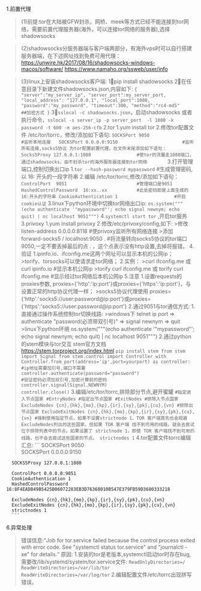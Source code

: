1.前置代理

>  (1)前提:tor在大陆被GFW封杀，网桥、meek等方式已经不能连接到tor网络，需要前置代理服务器(海外，可以连接tor网络的服务器),选择shadowsocks
 
>  (2)shadowsocks分服务器端与客户端两部分，有海外vps时可以自行搭建服务器端，在下述网址找到免费可用代理：
>    https://unwire.hk/2017/08/16/shadowsocks-windows-macos/software/
>    https://www.namaho.org/ssweb/user/info
  
>  (3)linux上安装shadowsocks客户端:
>     1⃣️pip install shadowsocks
>     2⃣️在任意目录下新建文件shadowsocks.json,内容如下:
      ```
	{
		"server":"my_server_ip",
		"server_port":my_server_port,
		"local_address": "127.0.0.1",
		"local_port":1080,
		"password":"my_password",
		"timeout":300,
		"method":"rc4-md5"     ##加密方式
	}
      ```
>     3⃣️`sslocal -c shadowsocks.json`，启动shadowsocks
>     或者执行命令，`sslocal -s server_ip -p server_port  -l 1080 -k password -t 600 -m aes-256-cfb`
2.tor
   1.yum install tor 
   2.修改tor配置文件 /etc/tor/torrc，修改/添加如下语句:
	 ```
     SOCKSPort 9050 				               #监听本地连接  
	 SOCKSPort 0.0.0.0:9150 		               #监听所有连接,socks5协议
	 为tor配置前置代理，在文件末尾添加如下语句：
	 Socks5Proxy 127.0.0.1:1080                 #使tor的流量走1080端口，通过shadowsocks，由不封杀tor的海外服务器连接到tor网络       
     ```
   3.打开管理端口,控制切换出口ip
      1.`tor --hash-password mypassword`             #生成管理密码,以 16: 开头的一段字符串
      2.编辑 /etc/tor/torrc,修改/添加如下语句：
        ```
       	ControlPort  9051                          #管理端口是9051
		HashedControlPassword  16:xx..xx           #此处密码即是上面生成的16:开头的字符串
		CookieAuthentication 1                     #开启cookie认证
        ```
	   3.linux下python环境中切换tor网络出口ip:
	     `os.system("""(echo authenticate '"mypassword"'; echo signal newnym; echo quit) | nc localhost 9051""")`
   4.`systemctl start tor` ,开启tor服务
3.privoxy
   1.yum install privoxy 
   2.修改/etc/privoxy/config,如下:
     >修改 listen-address 0.0.0.0:8118            #使privoxy监听所有网络连接
	 >添加 forward-socks5 / localhost:9050 .      #将流量转向socks5协议的tor端口9050,一定不要丢掉最后的点 . ，这个点表示没有http设置,去掉将报错。
4.验证
   1.ipinfo.io、ifconfig.me这两个网址可以显示本机的公网ip；
	 >torify、torsocks可以使请求走tor网络；
   2.实例：
     >curl ifconfig.me 或 curl ipinfo.io                     #显示本机公网ip
	 >torify curl ifconfig.me 或 torify curl ifconfig.me     #显示经过tor网络后本机公网ip
5.注意
   1.设置requests的proxies参数, proxies={'http':'ip:port'}或proxies={'https':'ip:port'}，与设置正常的http协议代理一样；
     >socks5协议代理使用 proxies={'http':'socks5://user:password@ip:port'}或proxies={'https':'socks5://user:password@ip:port'}
   2.通过9051与tor通信方式:
      1.直接通过操作系统控制tor切换线路:
	    >windows下           telnet ip port => authenticate  "password(必须带双引号)"  =>  signal newnym  =>  quit
        >linux下python环境   os.system("""(echo authenticate '"mypassword"'; echo signal newnym; echo quit) | nc localhost 9051""")
	  2.通过python的stem模块与tor交互
	    stem官方文档   https://stem.torproject.org/index.html
        ```
	    pip install stem
	    from stem import Signal
	    from stem.control import Controller
	    with Controller.from_port(address='ip',port=yourport) as controller:        #ip地址需要加引号,端口不需要
	        controller.authenticate(password="password")                            #验证密码必须加双引号,加密计算前的密码
		    controller.signal(Signal.NEWNYM)                                        
		    controller.close()
        ```
	3.编辑/etc/tor/torrc,排除部分节点,避开蜜罐
      ```
	  #指定进入节点国家
      #EntryNodes
      #指定出节点国家
	  #ExitNodes
	  #排除入节点国家
	  ExcludeNodes {cn},{hk},{mo},{kp},{ir},{sy},{pk},{cu},{vn}
	  #排除出节点国家
	  ExcludeExitNodes {cn},{hk},{mo},{kp},{ir},{sy},{pk},{cu},{vn}
	  #强制使用指定节点，如果不设置strictnode 1，TOR 客户端首先也会规避ExcludeNodes列出的这些国家。但如果 TOR 客户端
	  找不到可用的线路，就会去尝试位于排除列表中的节点。如果设置了 strictnode 1，即使 TOR 客户端找不到可用的线路，也不会去尝试这些国家的节点。
      strictnodes 1
      ```
	4.tor配置文件torrc编辑汇总:
      ```
      SOCKSPort 9050                    
	  SOCKSPort 0.0.0.0:9150
	   
	  SOCKS5Proxy 127.0.0.1:1080
	   
	  ControlPort 0.0.0.0:9051
	  CookieAuthentication 1
	  HashedControlPassword 16:8F4EADB49B5425B06072283EB3D76368010B547E379FB59D3680333218
	   
	  ExcludeNodes {cn},{hk},{mo},{kp},{ir},{sy},{pk},{cu},{vn}  
	  ExcludeExitNodes {cn},{hk},{mo},{kp},{ir},{sy},{pk},{cu},{vn}
	  strictnodes 1	
      ```
6.异常处理
  >错误信息:”Job for tor.service failed because the control process exited with error code. See "systemctl status tor.service" and "journalctl -xe" for details.“
  >原因:
   1.安装的tor是老版本,systemctl启动tor时存在bug,需要改/lib/systemd/system/tor.service文件:
     ```
     ReadOnlyDirectories=/
	 ReadWriteDirectories=/var/lib/tor
	 ReadWriteDirectories=/var/log/tor
     ```
   2.编辑配置文件/etc/torrc出现拼写错误。
   
   
   
   
